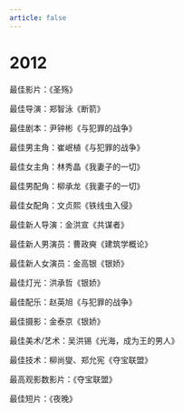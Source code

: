 ```yaml
---
article: false
---
```


# 2012

最佳影片：《圣殇》

最佳导演：郑智泳《断箭》

最佳剧本：尹钟彬《与犯罪的战争》

最佳男主角：崔岷植《与犯罪的战争》

最佳女主角：林秀晶《我妻子的一切》

最佳男配角：柳承龙《我妻子的一切》

最佳女配角：文贞熙《铁线虫入侵》

最佳新人导演：金洪宣《共谋者》

最佳新人男演员：曹政奭《建筑学概论》

最佳新人女演员：金高银《银娇》

最佳灯光：洪承哲《银娇》

最佳配乐：赵英旭《与犯罪的战争》

最佳摄影：金泰京《银娇》

最佳美术/艺术：吴洪锡《光海，成为王的男人》

最佳技术：柳尚燮、郑允宪《夺宝联盟》

最高观影数影片：《夺宝联盟》

最佳短片：《夜晚》